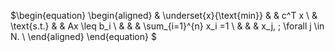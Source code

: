 $\begin{equation}
\begin{aligned}
& \underset{x}{\text{min}}
& & c^T x \\
& \text{s.t.} & &  Ax \leq b_i \\
& & &  \sum_{i=1}^{n} x_i =1 \\
& & &  x_j, \; \forall j \in N. \\
\end{aligned}
\end{equation}
$
